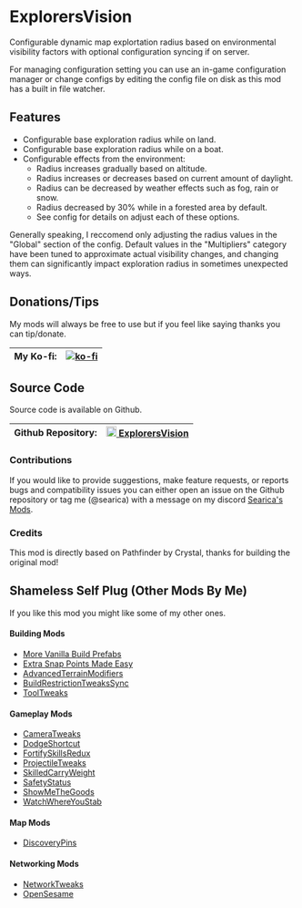 # ExplorersVision
Configurable dynamic map explortation radius based on environmental visibility factors with optional configuration syncing if on server.

For managing configuration setting you can use an in-game configuration manager or 
change configs by editing the config file on disk as this mod has a built in file watcher.

## Features
- Configurable base exploration radius while on land.
- Configurable base exploration radius while on a boat.
- Configurable effects from the environment:
    - Radius increases gradually based on altitude.
    - Radius increases or decreases based on current amount of daylight.
    - Radius can be decreased by weather effects such as fog, rain or snow.
    - Radius decreased by 30% while in a forested area by default.
    - See config for details on adjust each of these options.

Generally speaking, I reccomend only adjusting the radius values in the "Global" section of the config. 
Default values in the "Multipliers" category have been tuned to approximate actual visibility changes, 
and changing them can significantly impact exploration radius in sometimes unexpected ways.

## Donations/Tips
My mods will always be free to use but if you feel like saying thanks you can tip/donate.

| My Ko-fi: | [![ko-fi](https://ko-fi.com/img/githubbutton_sm.svg)](https://ko-fi.com/searica) |
|-----------|---------------|

## Source Code
Source code is available on Github.

| Github Repository: | <img height="18" src="https://github.githubassets.com/favicons/favicon-dark.svg"></img><a href="https://github.com/searica/ExplorersVision"> ExplorersVision</a> |
|-----------|---------------|

### Contributions
If you would like to provide suggestions, make feature requests, or reports bugs and compatibility issues you can either open an issue on the Github repository or tag me (@searica) with a message on my discord [Searica's Mods](https://discord.gg/sFmGTBYN6n).

### Credits
This mod is directly based on Pathfinder by Crystal, thanks for building the original mod!

## Shameless Self Plug (Other Mods By Me)
If you like this mod you might like some of my other ones.

#### Building Mods
- [More Vanilla Build Prefabs](https://thunderstore.io/c/valheim/p/Searica/More_Vanilla_Build_Prefabs/)
- [Extra Snap Points Made Easy](https://thunderstore.io/c/valheim/p/Searica/Extra_Snap_Points_Made_Easy/)
- [AdvancedTerrainModifiers](https://thunderstore.io/c/valheim/p/Searica/AdvancedTerrainModifiers/)
- [BuildRestrictionTweaksSync](https://thunderstore.io/c/valheim/p/Searica/BuildRestrictionTweaksSync/)
- [ToolTweaks](https://thunderstore.io/c/valheim/p/Searica/ToolTweaks/)

#### Gameplay Mods
- [CameraTweaks](https://thunderstore.io/c/valheim/p/Searica/CameraTweaks/)
- [DodgeShortcut](https://thunderstore.io/c/valheim/p/Searica/DodgeShortcut/)
- [FortifySkillsRedux](https://thunderstore.io/c/valheim/p/Searica/FortifySkillsRedux/)
- [ProjectileTweaks](https://thunderstore.io/c/valheim/p/Searica/ProjectileTweaks/)
- [SkilledCarryWeight](https://thunderstore.io/c/valheim/p/Searica/SkilledCarryWeight/)
- [SafetyStatus](https://thunderstore.io/c/valheim/p/Searica/SafetyStatus/)
- [ShowMeTheGoods](https://thunderstore.io/c/valheim/p/Searica/ShowMeTheGoods/)
- [WatchWhereYouStab](https://thunderstore.io/c/valheim/p/Searica/WatchWhereYouStab/)

#### Map Mods
- [DiscoveryPins](https://thunderstore.io/c/valheim/p/Searica/DiscoveryPins/)

#### Networking Mods
- [NetworkTweaks](https://thunderstore.io/c/valheim/p/Searica/NetworkTweaks/)
- [OpenSesame](https://thunderstore.io/c/valheim/p/Searica/OpenSesame/)
